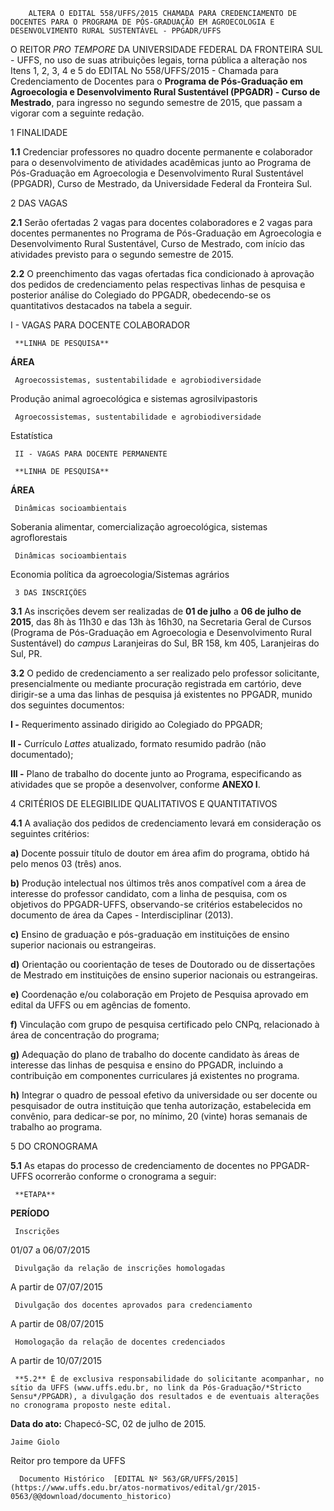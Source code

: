         ALTERA O EDITAL 558/UFFS/2015 CHAMADA PARA CREDENCIAMENTO DE DOCENTES PARA O PROGRAMA DE PÓS-GRADUAÇÃO EM AGROECOLOGIA E DESENVOLVIMENTO RURAL SUSTENTÁVEL - PPGADR/UFFS  

O REITOR *PRO TEMPORE* DA UNIVERSIDADE FEDERAL DA FRONTEIRA SUL - UFFS, no uso de suas atribuições legais, torna pública a alteração nos Itens 1, 2, 3, 4 e 5 do EDITAL No 558/UFFS/2015 - Chamada para Credenciamento de Docentes para o **Programa de Pós-Graduação em Agroecologia e Desenvolvimento Rural Sustentável (PPGADR) - Curso de Mestrado**, para ingresso no segundo semestre de 2015, que passam a vigorar com a seguinte redação.

 1 FINALIDADE

 **1.1** Credenciar professores no quadro docente permanente e colaborador para o desenvolvimento de atividades acadêmicas junto ao Programa de Pós-Graduação em Agroecologia e Desenvolvimento Rural Sustentável (PPGADR), Curso de Mestrado, da Universidade Federal da Fronteira Sul.

 2 DAS VAGAS

 **2.1** Serão ofertadas 2 vagas para docentes colaboradores e 2 vagas para docentes permanentes no Programa de Pós-Graduação em Agroecologia e Desenvolvimento Rural Sustentável, Curso de Mestrado, com início das atividades previsto para o segundo semestre de 2015.

 **2.2** O preenchimento das vagas ofertadas fica condicionado à aprovação dos pedidos de credenciamento pelas respectivas linhas de pesquisa e posterior análise do Colegiado do PPGADR, obedecendo-se os quantitativos destacados na tabela a seguir.

 I - VAGAS PARA DOCENTE COLABORADOR

     **LINHA DE PESQUISA**

   **ÁREA**

     Agroecossistemas, sustentabilidade e agrobiodiversidade

   Produção animal agroecológica e sistemas agrosilvipastoris

     Agroecossistemas, sustentabilidade e agrobiodiversidade

   Estatística

     II - VAGAS PARA DOCENTE PERMANENTE

     **LINHA DE PESQUISA**

   **ÁREA**

     Dinâmicas socioambientais

   Soberania alimentar, comercialização agroecológica, sistemas agroflorestais

     Dinâmicas socioambientais

   Economia política da agroecologia/Sistemas agrários

     3 DAS INSCRIÇÕES

 **3.1** As inscrições devem ser realizadas de **01 de julho** a **06 de julho de 2015**, das 8h às 11h30 e das 13h às 16h30, na Secretaria Geral de Cursos (Programa de Pós-Graduação em Agroecologia e Desenvolvimento Rural Sustentável) do *campus* Laranjeiras do Sul, BR 158, km 405, Laranjeiras do Sul, PR.

 **3.2** O pedido de credenciamento a ser realizado pelo professor solicitante, presencialmente ou mediante procuração registrada em cartório, deve dirigir-se a uma das linhas de pesquisa já existentes no PPGADR, munido dos seguintes documentos:

 **I -** Requerimento assinado dirigido ao Colegiado do PPGADR;

 **II -** Currículo *Lattes* atualizado, formato resumido padrão (não documentado);

 **III -** Plano de trabalho do docente junto ao Programa, especificando as atividades que se propõe a desenvolver, conforme **ANEXO I**.

 4 CRITÉRIOS DE ELEGIBILIDE QUALITATIVOS E QUANTITATIVOS

 **4.1** A avaliação dos pedidos de credenciamento levará em consideração os seguintes critérios:

 **a)** Docente possuir título de doutor em área afim do programa, obtido há pelo menos 03 (três) anos.

 **b)** Produção intelectual nos últimos três anos compatível com a área de interesse do professor candidato, com a linha de pesquisa, com os objetivos do PPGADR-UFFS, observando-se critérios estabelecidos no documento de área da Capes - Interdisciplinar (2013).

 **c)** Ensino de graduação e pós-graduação em instituições de ensino superior nacionais ou estrangeiras.

 **d)** Orientação ou coorientação de teses de Doutorado ou de dissertações de Mestrado em instituições de ensino superior nacionais ou estrangeiras.

 **e)** Coordenação e/ou colaboração em Projeto de Pesquisa aprovado em edital da UFFS ou em agências de fomento.

 **f)** Vinculação com grupo de pesquisa certificado pelo CNPq, relacionado à área de concentração do programa;

 **g)** Adequação do plano de trabalho do docente candidato às áreas de interesse das linhas de pesquisa e ensino do PPGADR, incluindo a contribuição em componentes curriculares já existentes no programa.

 **h)** Integrar o quadro de pessoal efetivo da universidade ou ser docente ou pesquisador de outra instituição que tenha autorização, estabelecida em convênio, para dedicar-se por, no mínimo, 20 (vinte) horas semanais de trabalho ao programa.

 5 DO CRONOGRAMA

 **5.1** As etapas do processo de credenciamento de docentes no PPGADR-UFFS ocorrerão conforme o cronograma a seguir:

     **ETAPA**

   **PERÍODO**

     Inscrições

   01/07 a 06/07/2015

     Divulgação da relação de inscrições homologadas

   A partir de 07/07/2015

     Divulgação dos docentes aprovados para credenciamento

   A partir de 08/07/2015

     Homologação da relação de docentes credenciados

   A partir de 10/07/2015

     **5.2** É de exclusiva responsabilidade do solicitante acompanhar, no sítio da UFFS (www.uffs.edu.br, no link da Pós-Graduação/*Stricto Sensu*/PPGADR), a divulgação dos resultados e de eventuais alterações no cronograma proposto neste edital.

  

   **Data do ato:** Chapecó-SC, 02 de julho de 2015.   
 

    Jaime Giolo   
 Reitor pro tempore da UFFS 

      Documento Histórico  [EDITAL Nº 563/GR/UFFS/2015](https://www.uffs.edu.br/atos-normativos/edital/gr/2015-0563/@@download/documento_historico)     
      